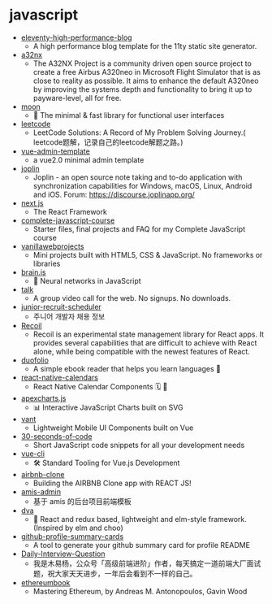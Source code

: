 # javascript
- [eleventy-high-performance-blog](https://github.com/google/eleventy-high-performance-blog)
  - A high performance blog template for the 11ty static site generator.
- [a32nx](https://github.com/flybywiresim/a32nx)
  - The A32NX Project is a community driven open source project to create a free Airbus A320neo in Microsoft Flight Simulator that is as close to reality as possible. It aims to enhance the default A320neo by improving the systems depth and functionality to bring it up to payware-level, all for free.
- [moon](https://github.com/kbrsh/moon)
  - 🌙 The minimal & fast library for functional user interfaces
- [leetcode](https://github.com/azl397985856/leetcode)
  - LeetCode Solutions: A Record of My Problem Solving Journey.( leetcode题解，记录自己的leetcode解题之路。)
- [vue-admin-template](https://github.com/PanJiaChen/vue-admin-template)
  - a vue2.0 minimal admin template
- [joplin](https://github.com/laurent22/joplin)
  - Joplin - an open source note taking and to-do application with synchronization capabilities for Windows, macOS, Linux, Android and iOS. Forum: https://discourse.joplinapp.org/
- [next.js](https://github.com/vercel/next.js)
  - The React Framework
- [complete-javascript-course](https://github.com/jonasschmedtmann/complete-javascript-course)
  - Starter files, final projects and FAQ for my Complete JavaScript course
- [vanillawebprojects](https://github.com/bradtraversy/vanillawebprojects)
  - Mini projects built with HTML5, CSS & JavaScript. No frameworks or libraries
- [brain.js](https://github.com/BrainJS/brain.js)
  - 🤖 Neural networks in JavaScript
- [talk](https://github.com/vasanthv/talk)
  - A group video call for the web. No signups. No downloads.
- [junior-recruit-scheduler](https://github.com/jojoldu/junior-recruit-scheduler)
  - 주니어 개발자 채용 정보
- [Recoil](https://github.com/facebookexperimental/Recoil)
  - Recoil is an experimental state management library for React apps. It provides several capabilities that are difficult to achieve with React alone, while being compatible with the newest features of React.
- [duofolio](https://github.com/farshed/duofolio)
  - A simple ebook reader that helps you learn languages 📖
- [react-native-calendars](https://github.com/wix/react-native-calendars)
  - React Native Calendar Components 🗓️ 📆
- [apexcharts.js](https://github.com/apexcharts/apexcharts.js)
  - 📊 Interactive JavaScript Charts built on SVG
- [vant](https://github.com/youzan/vant)
  - Lightweight Mobile UI Components built on Vue
- [30-seconds-of-code](https://github.com/30-seconds/30-seconds-of-code)
  - Short JavaScript code snippets for all your development needs
- [vue-cli](https://github.com/vuejs/vue-cli)
  - 🛠️ Standard Tooling for Vue.js Development
- [airbnb-clone](https://github.com/CleverProgrammer/airbnb-clone)
  - Building the AIRBNB Clone app with REACT JS!
- [amis-admin](https://github.com/fex-team/amis-admin)
  - 基于 amis 的后台项目前端模板
- [dva](https://github.com/dvajs/dva)
  - 🌱 React and redux based, lightweight and elm-style framework. (Inspired by elm and choo)
- [github-profile-summary-cards](https://github.com/vn7n24fzkq/github-profile-summary-cards)
  - A tool to generate your github summary card for profile README
- [Daily-Interview-Question](https://github.com/Advanced-Frontend/Daily-Interview-Question)
  - 我是木易杨，公众号「高级前端进阶」作者，每天搞定一道前端大厂面试题，祝大家天天进步，一年后会看到不一样的自己。
- [ethereumbook](https://github.com/ethereumbook/ethereumbook)
  - Mastering Ethereum, by Andreas M. Antonopoulos, Gavin Wood
